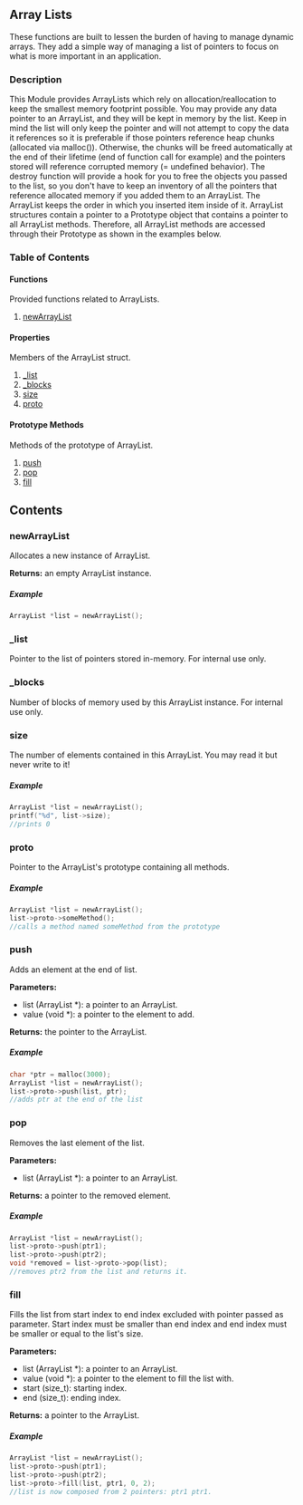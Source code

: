 ## Array Lists

These functions are built to lessen the burden of having to manage dynamic arrays. They add a simple way of managing a list of pointers to focus on what is more important in an application.

### Description

This Module provides ArrayLists which rely on allocation/reallocation to keep the smallest memory footprint possible. You may provide any data pointer to an ArrayList, and they will be kept in memory by the list. Keep in mind the list will only keep the pointer and will not attempt to copy the data it references so it is preferable if those pointers reference heap chunks (allocated via malloc()). Otherwise, the chunks will be freed automatically at the end of their lifetime (end of function call for example) and the pointers stored will reference corrupted memory (= undefined behavior). The destroy function will provide a hook for you to free the objects you passed to the list, so you don't have to keep an inventory of all the pointers that reference allocated memory if you added them to an ArrayList. The ArrayList keeps the order in which you inserted item inside of it. ArrayList structures contain a pointer to a Prototype object that contains a pointer to all ArrayList methods. Therefore, all ArrayList methods are accessed through their Prototype as shown in the examples below.

### Table of Contents

#### Functions

Provided functions related to ArrayLists.

1. [newArrayList](#newarraylist)

#### Properties

Members of the ArrayList struct.

1. [_list](#_list)
1. [_blocks](#_blocks)
1. [size](#size)
1. [proto](#proto)

#### Prototype Methods

Methods of the prototype of ArrayList.

1. [push](#push)
1. [pop](#pop)
1. [fill](#fill)

## Contents

### newArrayList

Allocates a new instance of ArrayList.

**Returns:** an empty ArrayList instance.

##### Example

```c
ArrayList *list = newArrayList();
```

### _list

Pointer to the list of pointers stored in-memory. For internal use only.

### _blocks

Number of blocks of memory used by this ArrayList instance. For internal use only.

### size

The number of elements contained in this ArrayList. You may read it but never write to it!

##### Example

```c
ArrayList *list = newArrayList();
printf("%d", list->size);
//prints 0
```

### proto

Pointer to the ArrayList's prototype containing all methods.

##### Example

```c
ArrayList *list = newArrayList();
list->proto->someMethod();
//calls a method named someMethod from the prototype
```

### push

Adds an element at the end of list.

**Parameters:** 
- list (ArrayList *): a pointer to an ArrayList.
- value (void *): a pointer to the element to add.

**Returns:** the pointer to the ArrayList.

##### Example

```c
char *ptr = malloc(3000);
ArrayList *list = newArrayList();
list->proto->push(list, ptr);
//adds ptr at the end of the list
```

### pop

Removes the last element of the list.

**Parameters:** 
- list (ArrayList *): a pointer to an ArrayList.

**Returns:** a pointer to the removed element.

##### Example

```c
ArrayList *list = newArrayList();
list->proto->push(ptr1);
list->proto->push(ptr2);
void *removed = list->proto->pop(list);
//removes ptr2 from the list and returns it.
```

### fill

Fills the list from start index to end index excluded with pointer passed as parameter.
Start index must be smaller than end index and end index must be smaller or equal to the list's size.

**Parameters:** 
- list (ArrayList *): a pointer to an ArrayList.
- value (void *): a pointer to the element to fill the list with.
- start (size_t): starting index.
- end (size_t): ending index.

**Returns:** a pointer to the ArrayList.

##### Example

```c
ArrayList *list = newArrayList();
list->proto->push(ptr1);
list->proto->push(ptr2);
list->proto->fill(list, ptr1, 0, 2);
//list is now composed from 2 pointers: ptr1 ptr1.
```
